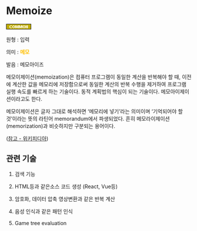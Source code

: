 <d-title>

# Memoize

</d-title>

<d-label>

<d-inner>

![Common](../../2TAT1C/Label_Common.png)

</d-inner>

</d-label>

<d-origin>

원형 : 입력

</d-origin>

<d-mean>

의미  : <span style="color:#FFBF00; font-weight:bold;">메모</span>

</d-mean>

<d-pronunciation>

발음 : 메모아이즈

</d-pronunciation>

<d-content>

메모이제이션(memoization)은 컴퓨터 프로그램이 동일한 계산을 반복해야 할 때, 이전에 계산한 값을 메모리에 저장함으로써 동일한 계산의 반복 수행을 제거하여 프로그램 실행 속도를 빠르게 하는 기술이다. 동적 계획법의 핵심이 되는 기술이다. 메모아이제이션이라고도 한다.

메모이제이션은 글자 그대로 해석하면 ‘메모리에 넣기’라는 의미이며 ‘기억되어야 할 것’이라는 뜻의 라틴어 memorandum에서 파생되었다. 흔히 메모라이제이션(memorization)과 비슷하지만 구분되는 용어이다.


([참고 - 위키피디아](https://ko.wikipedia.org/wiki/%EB%A9%94%EB%AA%A8%EC%9D%B4%EC%A0%9C%EC%9D%B4%EC%85%98))

</d-content>

<d-relation>

## 관련 기술

<d-inner>

1. 검색 기능

</d-inner>

<d-inner>

2. HTML등과 같은소스 코드 생성 (React, Vue등)

</d-inner>

<d-inner>

3. 암호화, 데이터 압축 영상변환과 같은 반복 계산

</d-inner>

<d-inner>

4. 음성 인식과 같은 패턴 인식

</d-inner>

<d-inner>

5. Game tree evaluation

</d-inner>

</d-relation>
